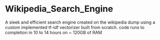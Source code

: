 # Wikipedia_Search_Engine
A sleek and efficient search engine created on the wikipedia dump using a custom implemented tf-idf vectorizer built from scratch. code runs to completion in 10 to 14 hours on ~ 120GB of RAM 
